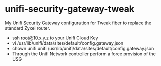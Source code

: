 # unifi-security-gateway-tweak
My Unifi Security Gateway configuration for Tweak fiber to replace the standard Zyxel router. 

* ssh root@10.x.y.z to your Unifi Cloud Key
* vi /usr/lib/unifi/data/sites/default/config.gateway.json
* chown unifi:unifi /usr/lib/unifi/data/sites/default/config.gateway.json
* Through the Unifi Network controller perform a force provision of the USG
